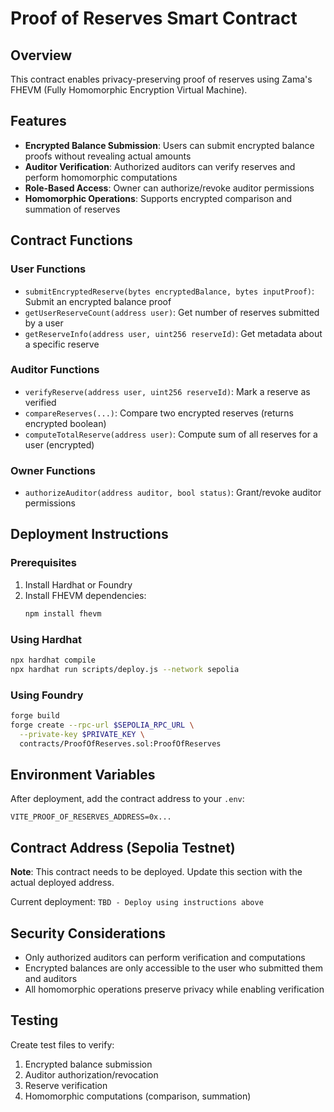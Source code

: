 # Proof of Reserves Smart Contract

## Overview
This contract enables privacy-preserving proof of reserves using Zama's FHEVM (Fully Homomorphic Encryption Virtual Machine).

## Features
- **Encrypted Balance Submission**: Users can submit encrypted balance proofs without revealing actual amounts
- **Auditor Verification**: Authorized auditors can verify reserves and perform homomorphic computations
- **Role-Based Access**: Owner can authorize/revoke auditor permissions
- **Homomorphic Operations**: Supports encrypted comparison and summation of reserves

## Contract Functions

### User Functions
- `submitEncryptedReserve(bytes encryptedBalance, bytes inputProof)`: Submit an encrypted balance proof
- `getUserReserveCount(address user)`: Get number of reserves submitted by a user
- `getReserveInfo(address user, uint256 reserveId)`: Get metadata about a specific reserve

### Auditor Functions
- `verifyReserve(address user, uint256 reserveId)`: Mark a reserve as verified
- `compareReserves(...)`: Compare two encrypted reserves (returns encrypted boolean)
- `computeTotalReserve(address user)`: Compute sum of all reserves for a user (encrypted)

### Owner Functions
- `authorizeAuditor(address auditor, bool status)`: Grant/revoke auditor permissions

## Deployment Instructions

### Prerequisites
1. Install Hardhat or Foundry
2. Install FHEVM dependencies:
   ```bash
   npm install fhevm
   ```

### Using Hardhat
```bash
npx hardhat compile
npx hardhat run scripts/deploy.js --network sepolia
```

### Using Foundry
```bash
forge build
forge create --rpc-url $SEPOLIA_RPC_URL \
  --private-key $PRIVATE_KEY \
  contracts/ProofOfReserves.sol:ProofOfReserves
```

## Environment Variables
After deployment, add the contract address to your `.env`:
```
VITE_PROOF_OF_RESERVES_ADDRESS=0x...
```

## Contract Address (Sepolia Testnet)
**Note**: This contract needs to be deployed. Update this section with the actual deployed address.

Current deployment: `TBD - Deploy using instructions above`

## Security Considerations
- Only authorized auditors can perform verification and computations
- Encrypted balances are only accessible to the user who submitted them and auditors
- All homomorphic operations preserve privacy while enabling verification

## Testing
Create test files to verify:
1. Encrypted balance submission
2. Auditor authorization/revocation
3. Reserve verification
4. Homomorphic computations (comparison, summation)
